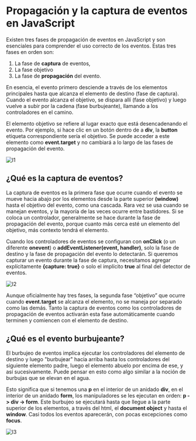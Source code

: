 # Propagación y la captura de eventos en JavaScript

Existen tres fases de propagación de eventos en JavaScript y son esenciales para comprender el uso correcto de los eventos.
Estas tres fases en orden son:

1. La fase de **captura** de eventos, 
2. La fase objetivo  
3. La fase de **propagación** del evento.

En esencia, el evento primero desciende a través de los elementos principales hasta que alcanza el elemento de destino (fase de captura). Cuando el evento alcanza el objetivo, se dispara allí (fase objetivo) y luego vuelve a subir por la cadena (fase burbujeante), llamando a los controladores en el camino. 

El elemento objetivo se refiere al lugar exacto que está desencadenando el evento. Por ejemplo, si hace clic en un botón dentro de a **div**, la **button** etiqueta correspondiente sería el objetivo. Se puede acceder a este elemento como **event.target** y no cambiará a lo largo de las fases de propagación del evento.

![I1](https://i.gyazo.com/761a79f42f76774bdf5b4926949f48f0.png)

## ¿Qué es la captura de eventos?

La captura de eventos es la primera fase que ocurre cuando el evento se mueve hacia abajo por los elementos desde la parte superior **(window)** hasta el objetivo del evento, como una cascada. Rara vez se usa cuando se manejan eventos, y la mayoría de las veces ocurre entre bastidores. Si se coloca un controlador, generalmente se hace durante la fase de propagación del evento, porque cuanto más cerca esté un elemento del objetivo, más contexto tendrá el elemento.

Cuando los controladores de eventos se configuran con **onClick** (o un diferente **onevent**) o **addEventListener(event, handler)**, solo la fase de destino y la fase de propagación del evento lo detectarán. Si queremos capturar un evento durante la fase de captura, necesitamos agregar explícitamente **{capture: true}** o solo el implícito **true** al final del detector de eventos.

![I2](https://i.gyazo.com/9713a0c301ea0704c31dd7561b281fb9.png)

Aunque oficialmente hay tres fases, la segunda fase “objetivo” que ocurre cuando **event.target** se alcanza el elemento, no se maneja por separado como las demás. Tanto la captura de eventos como los controladores de propagación de eventos activarán esta fase automáticamente cuando terminen y comiencen con el elemento de destino.

## ¿Qué es el evento burbujeante?

El burbujeo de eventos implica ejecutar los controladores del elemento de destino y luego "burbujear" hacia arriba hasta los controladores del siguiente elemento padre, luego el elemento abuelo por encima de ese, y así sucesivamente. Puede pensar en esto como algo similar a la noción de burbujas que se elevan en el agua. 

Esto significa que si tenemos una **p** en el interior de un anidado **div**, en el interior de un anidado **form**, los manipuladores se les ejecutan en orden: **p -> div -> form**. Este burbujeo se ejecutará hasta que llegue a la parte superior de los elementos, a través del html, el **document object** y hasta el **window**. Casi todos los eventos aparecerán, con pocas excepciones como **focus**.

![I3](https://i.gyazo.com/d37ea05661029029d605d451c5fd8624.png)